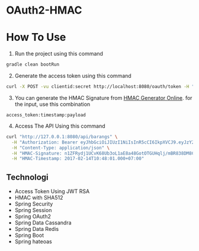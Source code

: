 # OAuth2-HMAC

# How To Use

1. Run the project using this command

```bash
gradle clean bootRun
```

2. Generate the access token using this command

```bash
curl -X POST -vu clientid:secret http://localhost:8080/oauth/token -H "Accept: application/json" -d "client_id=clientid&grant_type=client_credentials"
```

3. You can generate the HMAC Signature from [HMAC Generator Online](https://www.liavaag.org/English/SHA-Generator/HMAC/). for the input, use this combination

```text
access_token:timestamp:payload
```

4. Access The API Using this command

```bash
curl "http://127.0.0.1:8080/api/barangs" \
  -H "Authorization: Bearer eyJhbGciOiJIUzI1NiIsInR5cCI6IkpXVCJ9.eyJzY29wZSI6WyJyZWFkIiwid3JpdGUiXSwiZXhwIjoxNTEyMzM2MDMxLCJhdXRob3JpdGllcyI6WyJBRE1JTklTVFJBVE9SIiwiQ0xJRU5UIiwiQURNSU4iXSwianRpIjoiNWVhMTEwN2UtOWU0ZC00ZmM0LWE2OTItN2Q5NmU4MjEyMzQ0IiwiY2xpZW50X2lkIjoiY2xpZW50aWQifQ.1YWFx39W2ua4-wcofYM69ybhneMt9vjfKm04fdwy1T8" \
  -H "Content-Type: application/json" \
  -H "HMAC-Signature: n1ZFRydj1UCvK68Ub3oL1aE8a48GotOTGUHqlj/mBR838DM8CAFJ02Z8G2m6p2ML+vV+XkGw9Be34jcL1axOUA==" \
  -H "HMAC-Timestamp: 2017-02-14T10:48:01.000+07:00"
```

## Technologi

* Access Token Using JWT RSA
* HMAC with SHA512
* Spring Security
* Spring Session
* Spring OAuth2
* Spring Data Cassandra
* Spring Data Redis
* Spring Boot
* Spring hateoas
